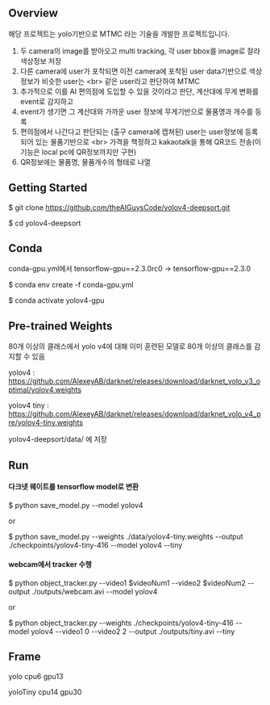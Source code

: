 ## Overview
해당 프로젝트는 yolo기반으로 MTMC 라는 기술을 개발한 프로젝트입니다.
1. 두 camera의 image를 받아오고 multi tracking, 각 user bbox를 image로 잘라 색상정보 저장
2. 다른 camera에 user가 포착되면 이전 camera에 포착된 user data기반으로 색상정보가 비슷한 user는 <br\>
   같은 user라고 판단하여 MTMC
3. 추가적으로 이를 AI 편의점에 도입할 수 있을 것이라고 판단, 계산대에 무게 변화를 event로 감지하고
4. event가 생기면 그 계산대와 가까운 user 정보에 무게기반으로 물품명과 개수를 등록
5. 편의점에서 나간다고 판단되는 (출구 camera에 캡쳐된) user는 user정보에 등록되어 있는 물품기반으로 <br\>
   가격을 책정하고 kakaotalk을 통해 QR코드 전송(이 기능은 local pc에 QR정보까지만 구현)
6. QR정보에는 물품명, 물품개수의 형태로 나열

## Getting Started
$ git clone https://github.com/theAIGuysCode/yolov4-deepsort.git  

$ cd yolov4-deepsort  

## Conda 
conda-gpu.yml에서 tensorflow-gpu==2.3.0rc0 -> tensorflow-gpu==2.3.0

$ conda env create -f conda-gpu.yml  

$ conda activate yolov4-gpu  

## Pre-trained Weights
80개 이상의 클래스에서 yolo v4에  대해 이미 훈련된 모델로 80개 이상의 클래스를 감지할 수 있음  

yolov4      : https://github.com/AlexeyAB/darknet/releases/download/darknet_yolo_v3_optimal/yolov4.weights  

yolov4 tiny : https://github.com/AlexeyAB/darknet/releases/download/darknet_yolo_v4_pre/yolov4-tiny.weights  

yolov4-deepsort/data/ 에 저장   

## Run
#### 다크넷 웨이트를 tensorflow model로 변환
$ python save_model.py --model yolov4  

or  

$ python save_model.py --weights ./data/yolov4-tiny.weights --output ./checkpoints/yolov4-tiny-416 --model yolov4 --tiny  

#### webcam에서 tracker 수행
$ python object_tracker.py --video1 $videoNum1 --video2 $videoNum2 --output ./outputs/webcam.avi --model yolov4   

or   

$ python object_tracker.py --weights ./checkpoints/yolov4-tiny-416 --model yolov4 --video1 0 --video2 2 --output ./outputs/tiny.avi --tiny   

## Frame
yolo cpu6 gpu13   

yoloTiny cpu14 gpu30   

